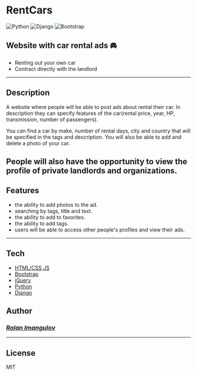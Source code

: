 # RentCars
![Python](https://img.shields.io/badge/Python-3.11-blue?style=flat-square&logo=python&logoColor=yellow&labelColor=blue)
![Django](https://img.shields.io/badge/Django-4.2.3-0C4B33?style=flat-square&logo=django&logoColor=white&labelColor=0C4B33)
![Bootstrap](https://img.shields.io/badge/Bootstrap-5.3-712CF9?style=flat-square&logo=bootstrap&logoColor=white&labelColor=712CF9)

## Website with car rental ads 🚘

- Renting out your own car
- Contract directly with the landlord

---
## Description
A website where people will be able to post ads about rental their car.
In description they can specify features of the car(rental price, year,
HP, transmission, number of passengers).

You can find a car by make, number of rental days, city and country that
will be specified in the tags and description. You will also be able to add 
and delete a photo of your car.

People will also have the opportunity to view the profile of private 
landlords and organizations.
---

## Features
- the ability to add photos to the ad.
- searching by tags, title and text.
- the ability to add to favorites.
- the ability to add tags.
- users will be able to access other people's profiles and view their ads.
---
## Tech

- [HTML/CSS JS](https://developer.mozilla.org)
- [Bootstrap](https://getbootstrap.com/)
- [jQuery](https://jquery.com/)
- [Python](https://www.python.org/)
- [Django](https://www.djangoproject.com/)

## Author
### [_Rolan Imangulov_](https://github.com/RolanIm)

---
## License

MIT

[//]: # (These are reference links used in the body of this note and get stripped out when the markdown processor does its job. There is no need to format nicely because it shouldn't be seen. Thanks SO - http://stackoverflow.com/questions/4823468/store-comments-in-markdown-syntax)
